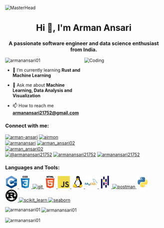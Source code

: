 ![MasterHead](https://res.cloudinary.com/superfolio/image/upload/v1620689979/68747470733a2f2f692e70696e696d672e636f6d2f6f726967696e616c732f63362f33332f63322f63363333633230656465383266306530636564376435373064626533613166332e676966_yjuh2s.gif)

<h1 align="center">Hi 👋, I'm Arman Ansari</h1>
<h3 align="center">A passionate software engineer and data science enthusiast from India.</h3>
<img align="right" alt="Coding" width="250" height="300" src="https://media2.giphy.com/media/v1.Y2lkPTc5MGI3NjExbG10bGpsNzlobnRwaDZiajlvcGVjajlhZjBtYjNkdW5iMXFmeXN2dCZlcD12MV9pbnRlcm5hbF9naWZfYnlfaWQmY3Q9Zw/MxwviXD2UFrrDrsoMJ/source.gif">

<p align="left"> <img src="https://komarev.com/ghpvc/?username=armanansari01&label=Profile%20views&color=0e75b6&style=flat" alt="armanansari01" /> </p>

- 🌱 I’m currently learning **Rust and Machine Learning**

- 💬 Ask me about **Machine Learning, Data Analysis and Visualization**

- 📫 How to reach me **armanansari21752@gmail.com**

<h3 align="left">Connect with me:</h3>
<p align="left">
<a href="https://linkedin.com/in/arman-ansari" target="blank"><img align="center" src="https://raw.githubusercontent.com/rahuldkjain/github-profile-readme-generator/master/src/images/icons/Social/linked-in-alt.svg" alt="arman-ansari" height="30" width="40" /></a>
<a href="https://stackoverflow.com/users/airmon" target="blank"><img align="center" src="https://raw.githubusercontent.com/rahuldkjain/github-profile-readme-generator/master/src/images/icons/Social/stack-overflow.svg" alt="airmon" height="30" width="40" /></a>
<a href="https://kaggle.com/armanansari" target="blank"><img align="center" src="https://raw.githubusercontent.com/rahuldkjain/github-profile-readme-generator/master/src/images/icons/Social/kaggle.svg" alt="armanansari" height="30" width="40" /></a>
<a href="https://instagram.com/arman_ansari02" target="blank"><img align="center" src="https://raw.githubusercontent.com/rahuldkjain/github-profile-readme-generator/master/src/images/icons/Social/instagram.svg" alt="arman_ansari02" height="30" width="40" /></a>
<a href="https://www.codechef.com/users/arman_ansari02" target="blank"><img align="center" src="https://cdn.jsdelivr.net/npm/simple-icons@3.1.0/icons/codechef.svg" alt="arman_ansari02" height="30" width="40" /></a>
<a href="https://www.hackerrank.com/@armanansari21752" target="blank"><img align="center" src="https://raw.githubusercontent.com/rahuldkjain/github-profile-readme-generator/master/src/images/icons/Social/hackerrank.svg" alt="@armanansari21752" height="30" width="40" /></a>
<a href="https://www.leetcode.com/armanansari21752" target="blank"><img align="center" src="https://raw.githubusercontent.com/rahuldkjain/github-profile-readme-generator/master/src/images/icons/Social/leet-code.svg" alt="armanansari21752" height="30" width="40" /></a>
<a href="https://auth.geeksforgeeks.org/user/armanansari21752" target="blank"><img align="center" src="https://raw.githubusercontent.com/rahuldkjain/github-profile-readme-generator/master/src/images/icons/Social/geeks-for-geeks.svg" alt="armanansari21752" height="30" width="40" /></a>
</p>

<h3 align="left">Languages and Tools:</h3>
<p align="left"> <a href="https://www.w3schools.com/cpp/" target="_blank" rel="noreferrer"> <img src="https://raw.githubusercontent.com/devicons/devicon/master/icons/cplusplus/cplusplus-original.svg" alt="cplusplus" width="40" height="40"/> </a> <a href="https://www.w3schools.com/css/" target="_blank" rel="noreferrer"> <img src="https://raw.githubusercontent.com/devicons/devicon/master/icons/css3/css3-original-wordmark.svg" alt="css3" width="40" height="40"/> </a> <a href="https://git-scm.com/" target="_blank" rel="noreferrer"> <img src="https://www.vectorlogo.zone/logos/git-scm/git-scm-icon.svg" alt="git" width="40" height="40"/> </a> <a href="https://www.w3.org/html/" target="_blank" rel="noreferrer"> <img src="https://raw.githubusercontent.com/devicons/devicon/master/icons/html5/html5-original-wordmark.svg" alt="html5" width="40" height="40"/> </a> <a href="https://developer.mozilla.org/en-US/docs/Web/JavaScript" target="_blank" rel="noreferrer"> <img src="https://raw.githubusercontent.com/devicons/devicon/master/icons/javascript/javascript-original.svg" alt="javascript" width="40" height="40"/> </a> <a href="https://www.linux.org/" target="_blank" rel="noreferrer"> <img src="https://raw.githubusercontent.com/devicons/devicon/master/icons/linux/linux-original.svg" alt="linux" width="40" height="40"/> </a> <a href="https://www.mysql.com/" target="_blank" rel="noreferrer"> <img src="https://raw.githubusercontent.com/devicons/devicon/master/icons/mysql/mysql-original-wordmark.svg" alt="mysql" width="40" height="40"/> </a> <a href="https://pandas.pydata.org/" target="_blank" rel="noreferrer"> <img src="https://raw.githubusercontent.com/devicons/devicon/2ae2a900d2f041da66e950e4d48052658d850630/icons/pandas/pandas-original.svg" alt="pandas" width="40" height="40"/> </a> <a href="https://postman.com" target="_blank" rel="noreferrer"> <img src="https://www.vectorlogo.zone/logos/getpostman/getpostman-icon.svg" alt="postman" width="40" height="40"/> </a> <a href="https://www.python.org" target="_blank" rel="noreferrer"> <img src="https://raw.githubusercontent.com/devicons/devicon/master/icons/python/python-original.svg" alt="python" width="40" height="40"/> </a> <a href="https://www.rust-lang.org" target="_blank" rel="noreferrer"> <img src="https://raw.githubusercontent.com/devicons/devicon/master/icons/rust/rust-plain.svg" alt="rust" width="40" height="40"/> </a> <a href="https://scikit-learn.org/" target="_blank" rel="noreferrer"> <img src="https://upload.wikimedia.org/wikipedia/commons/0/05/Scikit_learn_logo_small.svg" alt="scikit_learn" width="40" height="40"/> </a> <a href="https://seaborn.pydata.org/" target="_blank" rel="noreferrer"> <img src="https://seaborn.pydata.org/_images/logo-mark-lightbg.svg" alt="seaborn" width="40" height="40"/> </a> </p>

<p><img align="left" src="https://github-readme-stats.vercel.app/api/top-langs?username=armanansari01&show_icons=true&locale=en&layout=compact" alt="armanansari01" /></p>

<p>&nbsp;<img align="center" src="https://github-readme-stats.vercel.app/api?username=armanansari01&show_icons=true&locale=en" alt="armanansari01" /></p>

<p><img align="center" src="https://github-readme-streak-stats.herokuapp.com/?user=armanansari01&" alt="armanansari01" /></p>

